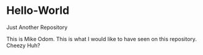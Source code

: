 # Hello-World
Just Another Repository

This is Mike Odom. This is what I would like to have seen on this repository. Cheezy Huh?
